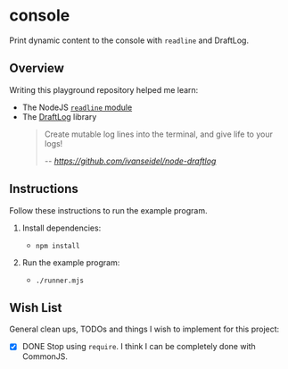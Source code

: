 # console

Print dynamic content to the console with `readline` and DraftLog.


## Overview

Writing this playground repository helped me learn:

* The NodeJS [`readline` module](https://nodejs.org/api/readline.html)
* The [DraftLog](https://github.com/ivanseidel/node-draftlog) library
  > Create mutable log lines into the terminal, and give life to your logs!
  >
  >  -- <cite>https://github.com/ivanseidel/node-draftlog</cite>


## Instructions

Follow these instructions to run the example program.

1. Install dependencies:
   * ```shell
     npm install
     ```
2. Run the example program:
   * ```shell
     ./runner.mjs
     ```


## Wish List

General clean ups, TODOs and things I wish to implement for this project:

* [x] DONE Stop using `require`. I think I can be completely done with CommonJS.

